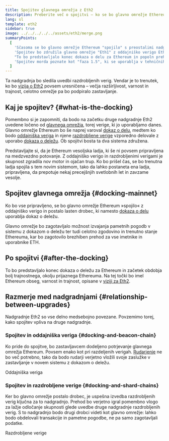 ```yaml
---
title: Spojitev glavnega omrežja z Eth2
description: Preberite več o spojitvi – ko se bo glavno omrežje Ethereum pridružilo sistemu z dokazom o deležu, ki ga bo usklajevala oddajniška veriga.
lang: sl
template: eth2
sidebar: true
image: ../../../../../assets/eth2/merge.png
summaryPoints:
  [
    'Sčasoma se bo glavno omrežje Ethereum "spojilo" s preostalimi nadgradnjami Eth2.',
    'Spojitev bo združila glavno omrežje "Eth1" z oddajniško verigo Eth2 in sistemom razdrobljenih verig.',
    "To bo predstavljalo konec dokaza o delu za Ethereum in popoln prehod na dokaz o deležu.",
    'Spojitev morda poznate kot "faza 1.5", ki se uporablja v tehničnih načrtih.',
  ]
---
```


<UpgradeStatus dateKey="page-eth2-upgrades-merge-date">
    Ta nadgradnja bo sledila uvedbi razdrobljenih verig. Vendar je to trenutek, ko bo <a href="/eth2/vision/">vizija o Eth2</a> povsem uresničena – večja razširljivost, varnost in trajnost, celotno omrežje pa bo podpiralo zastavljanje.
</UpgradeStatus>

## Kaj je spojitev? {#what-is-the-docking}

Pomembno si je zapomniti, da bodo na začetku druge nadgradnje Eth2 uvedene ločeno od [glavnega omrežja](/glossary/#mainnet), torej verige, ki jo uporabljamo danes. Glavno omrežje Ethereum bo še naprej varoval [dokaz o delu](/developers/docs/consensus-mechanisms/pow/), medtem ko bodo [oddajniška veriga](/eth2/beacon-chain/) in njene [razdrobljene verige](/eth2/shard-chains/) vzporedno delovale z uporabo [dokaza o deležu](/developers/docs/consensus-mechanisms/pos/). Ob spojitvi bosta ta dva sistema združena.

Predstavljajte si, da je Ethereum vesoljska ladja, ki še ni povsem pripravljena na medzvezdno potovanje. Z oddajniško verigo in razdrobljenimi verigami je skupnost zgradila nov motor in ojačan trup. Ko bo prišel čas, se bo trenutna ladja spojila s tem novim sistemom, tako da lahko postaneta ena ladja, pripravljena, da prepotuje nekaj precejšnjih svetlobnih let in zavzame vesolje.

## Spojitev glavnega omrežja {#docking-mainnet}

Ko bo vse pripravljeno, se bo glavno omrežje Ethereum »spojilo« z oddajniško verigo in postalo lasten drobec, ki namesto [dokaza o delu](/developers/docs/consensus-mechanisms/pow/) uporablja dokaz o deležu.

Glavno omrežje bo zagotavljalo možnost izvajanja pametnih pogodb v sistemu z dokazom o deležu ter tudi celotno zgodovino in trenutno stanje Ethereuma, kar bo zagotovilo brezhiben prehod za vse imetnike in uporabnike ETH.

<!-- ### Improving mainnet

Before mainnet docks with the new eth2 system, it’s probably worthwhile sorting some of the issues that are in flight – often referred to as Ethereum1.x.

These include Improvements for

- **End users**: like [EIP-1559](https://eips.ethereum.org/EIPS/eip-1559) which changes the way users bid for blockspace. In other words, making transaction fees more efficient for end users.
- **Client runners**: making running clients more sustainable by capping disk space requirements.
- **Developers**: upgrading the EVM to be more flexible.

Plus many more.

[More on Ethereum1.x](/learn/#eth-1x)

These improvements all have a place in Eth2 so it’s likely that their progress may affect the timing of the docking. -->

## Po spojitvi {#after-the-docking}

To bo predstavljalo konec dokaza o deležu za Ethereum in začetek obdobja bolj trajnostnega, okolju prijaznega Ethereuma. Na tej točki bo imel Ethereum obseg, varnost in trajnost, opisane v [viziji za Eth2](/eth2/vision/).

## Razmerje med nadgradnjami {#relationship-between-upgrades}

Nadgradnje Eth2 so vse delno medsebojno povezane. Povzemimo torej, kako spojitev vpliva na druge nadgradnje.

### Spojitev in oddajniška veriga {#docking-and-beacon-chain}

Ko pride do spojitve, bo zastavljavcem dodeljeno potrjevanje glavnega omrežja Ethereum. Povsem enako kot pri razdeljenih verigah. [Rudarjenje](/developers/docs/consensus-mechanisms/pow/mining/) ne bo več potrebno, tako da bodo rudarji verjetno vložili svoje zaslužke v zastavljanje v novem sistemu z dokazom o deležu.

<ButtonLink to="/eth2/beacon-chain/">Oddajniška veriga</ButtonLink>

### Spojitev in razdrobljene verige {#docking-and-shard-chains}

Ker bo glavno omrežje postalo drobec, je uspešna izvedba razdrobljenih verig ključna za to nadgradnjo. Prehod bo verjetno igral pomembno vlogo za lažje odločanje skupnosti glede uvedbe druge nadgradnje razdrobljenih verig. S to nadgradnjo bodo drugi drobci videti kot glavno omrežje: lahko bodo obdelovali transakcije in pametne pogodbe, ne pa samo zagotavljali podatke.

<ButtonLink to="/eth2/shard-chains/">Razdrobljene verige</ButtonLink>
